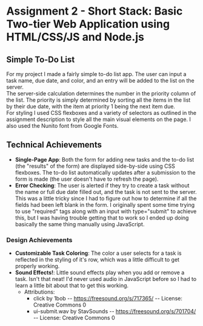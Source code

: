 Assignment 2 - Short Stack: Basic Two-tier Web Application using HTML/CSS/JS and Node.js  
===

## Simple To-Do List
For my project I made a fairly simple to-do list app. The user can input a task name, due date, and color, and an entry will be added to the list on the server.  
The server-side calculation determines the number in the priority column of the list. The priority is simply determined by sorting all the items in the list by their due date, with the item at priority 1 being the next item due.    
For styling I used CSS flexboxes and a variety of selectors as outlined in the assignment description to style all the main visual elements on the page. I also used the Nunito font from Google Fonts.

## Technical Achievements
- **Single-Page App**: Both the form for adding new tasks and the to-do list (the "results" of the form) are displayed side-by-side using CSS flexboxes. The to-do list automatically updates after a submission to the form is made (the user doesn't have to refresh the page).
- **Error Checking**: The user is alerted if they try to create a task without the name or full due date filled out, and the task is not sent to the server. This was a little tricky since I had to figure out how to determine if all the fields had been left blank in the form. I originally spent some time trying to use "required" tags along with an input with type="submit" to achieve this, but I was having trouble getting that to work so I ended up doing basically the same thing manually using JavaScript.

### Design Achievements
- **Customizable Task Coloring**: The color a user selects for a task is reflected in the styling of it's row, which was a little difficult to get properly working.
- **Sound Effects!**: Little sound effects play when you add or remove a task. Isn't that neat! I'd never used audio in JavaScript before so I had to learn a little bit about that to get this working.
    - Attributions: 
        - click by 1bob -- https://freesound.org/s/717365/ -- License: Creative Commons 0
        - ui-submit.wav by StavSounds -- https://freesound.org/s/701704/ -- License: Creative Commons 0

